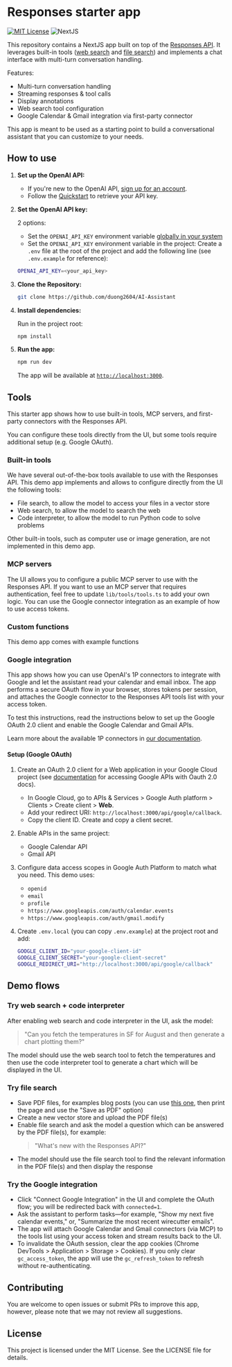 # Responses starter app

[![MIT License](https://img.shields.io/badge/License-MIT-green.svg)](LICENSE)
![NextJS](https://img.shields.io/badge/Built_with-NextJS-blue)

This repository contains a NextJS app built on top of the [Responses API](https://platform.openai.com/docs/api-reference/responses).
It leverages built-in tools ([web search](https://platform.openai.com/docs/guides/tools-web-search?api-mode=responses) and [file search](https://platform.openai.com/docs/guides/tools-file-search)) and implements a chat interface with multi-turn conversation handling.

Features:

- Multi-turn conversation handling
- Streaming responses & tool calls
- Display annotations
- Web search tool configuration
- Google Calendar & Gmail integration via first-party connector

This app is meant to be used as a starting point to build a conversational assistant that you can customize to your needs.

## How to use

1. **Set up the OpenAI API:**

   - If you're new to the OpenAI API, [sign up for an account](https://platform.openai.com/signup).
   - Follow the [Quickstart](https://platform.openai.com/docs/quickstart) to retrieve your API key.

2. **Set the OpenAI API key:**

   2 options:

   - Set the `OPENAI_API_KEY` environment variable [globally in your system](https://platform.openai.com/docs/libraries#create-and-export-an-api-key)
   - Set the `OPENAI_API_KEY` environment variable in the project: Create a `.env` file at the root of the project and add the following line (see `.env.example` for reference):

   ```bash
   OPENAI_API_KEY=<your_api_key>
   ```

3. **Clone the Repository:**

   ```bash
   git clone https://github.com/duong2604/AI-Assistant
   ```

4. **Install dependencies:**

   Run in the project root:

   ```bash
   npm install
   ```

5. **Run the app:**

   ```bash
   npm run dev
   ```

   The app will be available at [`http://localhost:3000`](http://localhost:3000).

## Tools

This starter app shows how to use built-in tools, MCP servers, and first-party connectors with the Responses API.

You can configure these tools directly from the UI, but some tools require additional setup (e.g. Google OAuth).

### Built-in tools

We have several out-of-the-box tools available to use with the Responses API. This demo app implements and allows to configure directly from the UI the following tools:

- File search, to allow the model to access your files in a vector store
- Web search, to allow the model to search the web
- Code interpreter, to allow the model to run Python code to solve problems

Other built-in tools, such as computer use or image generation, are not implemented in this demo app.

### MCP servers

The UI allows you to configure a public MCP server to use with the Responses API. If you want to use an MCP server that requires authentication, feel free to update `lib/tools/tools.ts` to add your own logic. You can use the Google connector integration as an example of how to use access tokens.

### Custom functions

This demo app comes with example functions

### Google integration

This app shows how you can use OpenAI's 1P connectors to integrate with Google and let the assistant read your calendar and email inbox. The app performs a secure OAuth flow in your browser, stores tokens per session, and attaches the Google connector to the Responses API tools list with your access token.

To test this instructions, read the instructions below to set up the Google OAuth 2.0 client and enable the Google Calendar and Gmail APIs.

Learn more about the available 1P connectors in [our documentation](https://platform.openai.com/docs/guides/tools-connectors-mcp#connectors).

#### Setup (Google OAuth)

1. Create an OAuth 2.0 client for a Web application in your Google Cloud project (see [documentation](https://developers.google.com/identity/protocols/oauth2) for accessing Google APIs with Oauth 2.0 docs).

   - In Google Cloud, go to APIs & Services > Google Auth platform > Clients > Create client > **Web**.
   - Add your redirect URI: `http://localhost:3000/api/google/callback`.
   - Copy the client ID. Create and copy a client secret.

2. Enable APIs in the same project:

   - Google Calendar API
   - Gmail API

3. Configure data access scopes in Google Auth Platform to match what you need. This demo uses:

   - `openid`
   - `email`
   - `profile`
   - `https://www.googleapis.com/auth/calendar.events`
   - `https://www.googleapis.com/auth/gmail.modify`

4. Create `.env.local` (you can copy `.env.example`) at the project root and add:

   ```bash
   GOOGLE_CLIENT_ID="your-google-client-id"
   GOOGLE_CLIENT_SECRET="your-google-client-secret"
   GOOGLE_REDIRECT_URI="http://localhost:3000/api/google/callback"
   ```

## Demo flows

### Try web search + code interpreter

After enabling web search and code interpreter in the UI, ask the model:

> "Can you fetch the temperatures in SF for August and then generate a chart plotting them?"

The model should use the web search tool to fetch the temperatures and then use the code interpreter tool to generate a chart which will be displayed in the UI.

### Try file search

- Save PDF files, for examples blog posts (you can use [this one](https://openai.com/index/new-tools-and-features-in-the-responses-api/), then print the page and use the "Save as PDF" option)
- Create a new vector store and upload the PDF file(s)
- Enable file search and ask the model a question which can be answered by the PDF file(s), for example:
  > "What's new with the Responses API?"
- The model should use the file search tool to find the relevant information in the PDF file(s) and then display the response

### Try the Google integration

- Click "Connect Google Integration" in the UI and complete the OAuth flow; you will be redirected back with `connected=1`.
- Ask the assistant to perform tasks—for example, "Show my next five calendar events," or, "Summarize the most recent wirecutter emails".
- The app will attach Google Calendar and Gmail connectors (via MCP) to the tools list using your access token and stream results back to the UI.
- To invalidate the OAuth session, clear the app cookies (Chrome DevTools > Application > Storage > Cookies). If you only clear `gc_access_token`, the app will use the `gc_refresh_token` to refresh without re-authenticating.

## Contributing

You are welcome to open issues or submit PRs to improve this app, however, please note that we may not review all suggestions.

## License

This project is licensed under the MIT License. See the LICENSE file for details.
